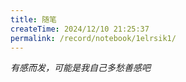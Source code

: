 ```yaml
---
title: 随笔
createTime: 2024/12/10 21:25:37 
permalink: /record/notebook/1elrsik1/
---
```


 _有感而发，可能是我自己多愁善感吧_